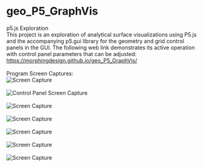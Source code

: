 # geo_P5_GraphVis
p5.js Exploration
<br />
This project is an exploration of analytical surface visualizations using P5.js and the accompanying p5.gui library for the geometry and grid control panels in the GUI.  The following web link demonstrates its active operation with control panel parameters that can be adjusted:
https://morphingdesign.github.io/geo_P5_GraphVis/
<br />
<br />
Program Screen Captures:
<br />
![Screen Capture](../master/img/screenCap000.PNG)
<br />
<br />
![Control Panel Screen Capture](../master/img/screenCap006.PNG)
<br />
<br />
![Screen Capture](../master/img/screenCap001.PNG)
<br />
<br />
![Screen Capture](../master/img/screenCap002.PNG)
<br />
<br />
![Screen Capture](../master/img/screenCap003.PNG)
<br />
<br />
![Screen Capture](../master/img/screenCap004.PNG)
<br />
<br />
![Screen Capture](../master/img/screenCap005.PNG)





